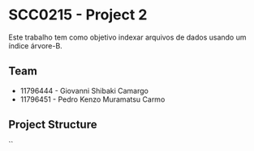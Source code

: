# SCC0215 - Project 2

Este trabalho tem como objetivo indexar arquivos de dados usando um índice
árvore-B.

## Team
* 11796444 - Giovanni Shibaki Camargo
* 11796451 - Pedro Kenzo Muramatsu Carmo

## Project Structure
``

```